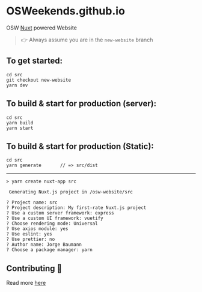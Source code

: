 # OSWeekends.github.io
OSW [Nuxt](https://nuxtjs.org) powered Website

> 👉 Always assume you are in the `new-website` branch

##  To get started:

    cd src
    git checkout new-website
    yarn dev 

##  To build & start for production (server):

    cd src
    yarn build
    yarn start

##  To build & start for production (Static):

    cd src
    yarn generate       // => src/dist
  
  ----

```
> yarn create nuxt-app src

 Generating Nuxt.js project in /osw-website/src
 
? Project name: src
? Project description: My first-rate Nuxt.js project
? Use a custom server framework: express
? Use a custom UI framework: vuetify
? Choose rendering mode: Universal
? Use axios module: yes
? Use eslint: yes
? Use prettier: no
? Author name: Jorge Baumann
? Choose a package manager: yarn
```

## Contributing 🦄
Read more [here](./CONTRIBUTING.md)
